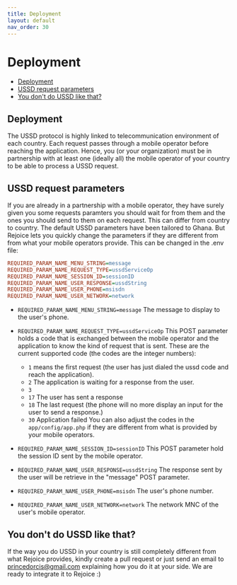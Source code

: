 ```yaml
---
title: Deployment
layout: default
nav_order: 30
---
```

<h1>Deployment</h1>

- [Deployment](#deployment)
- [USSD request parameters](#ussd-request-parameters)
- [You don't do USSD like that?](#you-dont-do-ussd-like-that)

## Deployment

The USSD protocol is highly linked to telecommunication environment of each country. Each request passes through a mobile operator before reaching the application. Hence, you (or your organization) must be in partnership with at least one (ideally all) the mobile operator of your country to be able to process a USSD request.

## USSD request parameters

If you are already in a partnership with a mobile operator, they have surely given you some requests paramters you should wait for from them and the ones you should send to them on each request. This can differ from country to country. The default USSD parameters have been tailored to Ghana. But Rejoice lets you quickly change the parameters if they are different from from what your mobile operators provide. This can be changed in the .env file:

```ini
REQUIRED_PARAM_NAME_MENU_STRING=message
REQUIRED_PARAM_NAME_REQUEST_TYPE=ussdServiceOp
REQUIRED_PARAM_NAME_SESSION_ID=sessionID
REQUIRED_PARAM_NAME_USER_RESPONSE=ussdString
REQUIRED_PARAM_NAME_USER_PHONE=msisdn
REQUIRED_PARAM_NAME_USER_NETWORK=network
```

- `REQUIRED_PARAM_NAME_MENU_STRING=message`
The message to display to the user's phone.

- `REQUIRED_PARAM_NAME_REQUEST_TYPE=ussdServiceOp`
This POST parameter holds a code that is exchanged between the mobile operator and the application to know the kind of request that is sent. These are the current supported code (the codes are the integer numbers):
  - `1` means the first request (the user has just dialed the ussd code and reach the application).
  - `2` The application is waiting for a response from the user.
  - `3`
  - `17` The user has sent a response
  - `18` The last request (the phone will no more display an input for the user to send a response.)
  - `30` Application failed
You can also adjust the codes in the `app/config/app.php` if they are different from what is provided by your mobile operators.

- `REQUIRED_PARAM_NAME_SESSION_ID=sessionID`
This POST parameter hold the session ID sent by the mobile operator.

- `REQUIRED_PARAM_NAME_USER_RESPONSE=ussdString`
The response sent by the user will be retrieve in the "message" POST parameter.

- `REQUIRED_PARAM_NAME_USER_PHONE=msisdn`
The user's phone number.

- `REQUIRED_PARAM_NAME_USER_NETWORK=network`
The network MNC of the user's mobile operator.

## You don't do USSD like that?

If the way you do USSD in your country is still completely different from what Rejoice provides, kindly create a pull request or just send an email to princedorcis@gmail.com explaining how you do it at your side. We are ready to integrate it to Rejoice :)